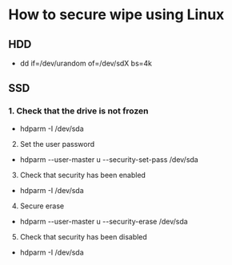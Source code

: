 # How to secure wipe using Linux

## HDD
- dd if=/dev/urandom of=/dev/sdX bs=4k

## SSD
### 1. Check that the drive is not frozen
- hdparm -I /dev/sda
2. Set the user password
- hdparm --user-master u --security-set-pass <password> /dev/sda
3. Check that security has been enabled
- hdparm -I /dev/sda
4. Secure erase
- hdparm --user-master u --security-erase <password> /dev/sda
5. Check that security has been disabled
- hdparm -I /dev/sda
